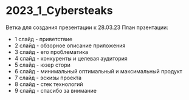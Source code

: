 # 2023_1_Cybersteaks
Ветка для создания презентации к 28.03.23
План прзентации:
- 1 слайд - приветствие
- 2 слайд - обзорное описание приложения
- 3 слайд - его проблематика
- 4 слайд - конкуренты и целевая аудитория
- 5 слайд - юзер стори
- 6 слайд - минимальный оптимальный и максимальный продукт
- 7 слайд - эскизы проекта
- 8 слайд - стек технологий
- 9 слайд - спасибо за внимание